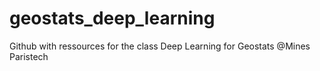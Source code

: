 # geostats_deep_learning
Github with ressources for the class Deep Learning for Geostats @Mines Paristech
